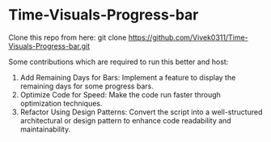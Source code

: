 # Time-Visuals-Progress-bar

Clone this repo from here:
git clone https://github.com/Vivek0311/Time-Visuals-Progress-bar.git

Some contributions which are required to run this better and host:
1. Add Remaining Days for Bars: Implement a feature to display the remaining days for some progress bars.
2. Optimize Code for Speed: Make the code run faster through optimization techniques.
3. Refactor Using Design Patterns: Convert the script into a well-structured architectural or design pattern to enhance code readability and maintainability.
